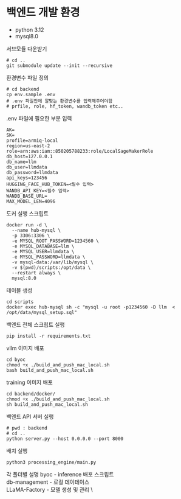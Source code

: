 # 백엔드 개발 환경

- python 3.12
- mysql8.0

서브모듈 다운받기
```shell
# cd ..
git submodule update --init --recursive
```

환경변수 파일 정의
```shell
# cd backend
cp env.sample .env
# .env 파일안에 알맞는 환경변수를 입력해주어야함
# prfile, role, hf_token, wandb_token etc..
```

.env 파일에 필요한 부분 입력
```shell
AK=
SK=
profile=armiq-local
region=us-east-2
role=arn:aws:iam::850205788233:role/LocalSageMakerRole
db_host=127.0.0.1
db_name=llm
db_user=llmdata
db_password=llmdata
api_keys=123456
HUGGING_FACE_HUB_TOKEN=<필수 입력>
WANDB_API_KEY=<필수 입력>
WANDB_BASE_URL=
MAX_MODEL_LEN=4096
```


도커 실행 스크립트 
```shell
docker run -d \
  --name hub-mysql \
  -p 3306:3306 \
  -e MYSQL_ROOT_PASSWORD=1234560 \
  -e MYSQL_DATABASE=llm \
  -e MYSQL_USER=llmdata \
  -e MYSQL_PASSWORD=llmdata \
  -v mysql-data:/var/lib/mysql \
  -v $(pwd)/scripts:/opt/data \
  --restart always \
  mysql:8.0
```
테이블 생성 
```shell
cd scripts 
docker exec hub-mysql sh -c "mysql -u root -p1234560 -D llm  < /opt/data/mysql_setup.sql"
```

백엔드 전체 스크립트 실행
```shell
pip install -r requirements.txt
```

vllm 이미지 배포
```shell
cd byoc
chmod +x ./build_and_push_mac_local.sh
bash build_and_push_mac_local.sh 
```

training 이미지 배포
```shell
cd backend/docker/
chmod +x ./build_and_push_mac_local.sh
sh build_and_push_mac_local.sh
```

백엔드 API 서버 실행
```shell
# pwd : backend
# cd ..
python server.py --host 0.0.0.0 --port 8000
```

배치 실행
```shell
python3 processing_engine/main.py
```

각 폴더별 설명
byoc - inference 배포 스크립트 \
db-management - 로컬 데이테이스 \
LLaMA-Factory - 모델 생성 및 관리 \

